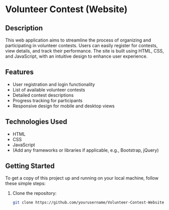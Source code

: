 # Volunteer Contest (Website)

## Description
This web application aims to streamline the process of organizing and participating in volunteer contests. Users can easily register for contests, view details, and track their performance. The site is built using HTML, CSS, and JavaScript, with an intuitive design to enhance user experience.

## Features
- User registration and login functionality
- List of available volunteer contests
- Detailed contest descriptions
- Progress tracking for participants
- Responsive design for mobile and desktop views

## Technologies Used
- HTML
- CSS
- JavaScript
- (Add any frameworks or libraries if applicable, e.g., Bootstrap, jQuery)

## Getting Started
To get a copy of this project up and running on your local machine, follow these simple steps:

1. Clone the repository:
   ```bash
   git clone https://github.com/yourusername/Volunteer-Contest-Website.git
